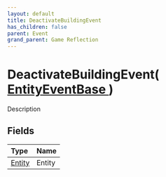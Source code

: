 ```yaml
---
layout: default
title: DeactivateBuildingEvent
has_children: false
parent: Event
grand_parent: Game Reflection
---
```

# DeactivateBuildingEvent( [ EntityEventBase ](/riftbreaker-wiki/docs/game-reflection/events/entity_event_base/) )
Description 

## Fields

| Type | Name |
|:----------|:--------------|
| [Entity](/riftbreaker-wiki/docs/game-reflection/classes/entity/) | Entity |

